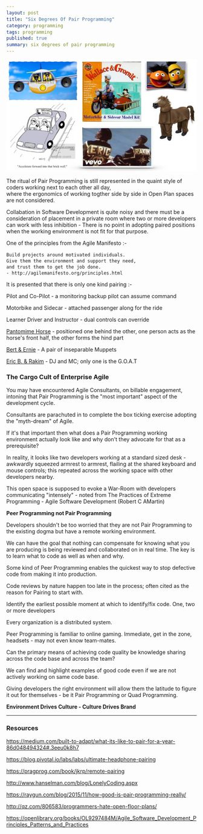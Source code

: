 ```yaml
---
layout: post
title: "Six Degrees Of Pair Programming"
category: programming
tags: programming
published: true
summary: six degrees of pair programming
---
```


![6DOfPP](/public/6dofpp.jpg)

The ritual of Pair Programming is still represented in the quaint style of coders working next to each other all day,  
where the ergonomics of working togther side by side in Open Plan spaces are not considered.

Collabation in Software Development is quite noisy and there must be a consideration of placement in a private room where two or more developers can work with less inhibition - There is no point in adopting paired positions when the working environment is not fit for that purpose.

One of the principles from the Agile Manifesto :-

```
Build projects around motivated individuals. 
Give them the environment and support they need,
and trust them to get the job done.
- http://agilemanifesto.org/principles.html
```
It is presented that there is only one kind pairing :- 

Pilot and Co-Pilot - a monitoring backup pilot can assume command

Motorbike and Sidecar - attached passenger along for the ride 

Learner Driver and Instructor - dual controls can override 

[Pantomime Horse](https://en.wikipedia.org/wiki/Pantomime_horse) - positioned one behind the other, one person acts as the horse's front half, the other forms the hind part

[Bert & Ernie](https://en.wikipedia.org/wiki/Bert_and_Ernie) -  A pair of inseparable Muppets 

[Eric B. & Rakim](https://en.wikipedia.org/wiki/Eric_B._%26_Rakim) - DJ and MC; only one is the G.O.A.T

### The Cargo Cult of Enterprise Agile

You may have encountered Agile Consultants, on billable engagement, intoning that Pair Programming is the "most important" aspect of the development cycle.

Consultants are parachuted in to complete the box ticking exercise adopting the "myth-dream" of Agile.

If it's that important then what does a Pair Programming working environment actually look like and why don't they advocate for that as a prerequisite?

In reality, it looks like two developers working at a standard sized desk - awkwardly squeezed armrest to armrest, flailing at the shared keyboard and mouse controls; this repeated across the working space with other developers nearby.

This open space is supposed to evoke a War-Room with developers communicating "intensely" -
noted from The Practices of Extreme Programming - Agile Software Development (Robert C AMartin)

**Peer Programming not Pair Programming**

Developers shouldn't be too worried that they are not Pair Programming to the existing dogma but have a remote working environment. 

We can have the goal that nothing can compensate for knowing what you are producing is being reviewed and collaborated on in real time. The key is to learn what to code as well as when and why.

Some kind of Peer Programming enables the quickest way to stop defective code from making it into production.

Code reviews by nature happen too late in the process; often cited as the reason for Pairing to start with.

Identify the earliest possible moment at which to identify/fix code.
One, two or more developers

Every organization is a distributed system.

Peer Programming is familiar to online gaming. Immediate, get in the zone, headsets - may not even know team-mates.

Can the primary means of achieving code quality be knowledge sharing across the code base and across the team?

We can find and highlight examples of good code even if we are not actively working on same code base.

Giving developers the right environment will allow them the latitude to figure it out for themselves - be it Pair Programming or Quad Programming.

**Environment Drives Culture - Culture Drives Brand**

---

### Resources

<https://medium.com/built-to-adapt/what-its-like-to-pair-for-a-year-86d048494324#.3eeu0k8h7>

<https://blog.pivotal.io/labs/labs/ultimate-headphone-pairing>

<https://pragprog.com/book/jkrp/remote-pairing>

<http://www.hanselman.com/blog/LonelyCoding.aspx>

<https://raygun.com/blog/2015/11/how-good-is-pair-programming-really/>

<http://qz.com/806583/programmers-hate-open-floor-plans/>

<https://openlibrary.org/books/OL9297484M/Agile_Software_Development_Principles_Patterns_and_Practices>
